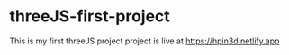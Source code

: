 # threeJS-first-project
This is my first threeJS project
project is live at https://hpin3d.netlify.app
